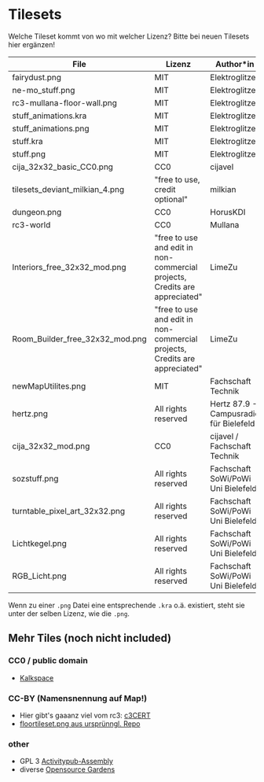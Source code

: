 # Tilesets

Welche Tileset kommt von wo mit welcher Lizenz? Bitte bei neuen Tilesets hier ergänzen!

| File | Lizenz | Author\*in | URL | Abrufdatum |
| ---  | ---    | ---        | --- | ---        |
|fairydust.png | MIT | Elektroglitzer | <https://github.com/Elektroglitzer/rc3map> | 10.01.2021 |
|ne-mo\_stuff.png | MIT | Elektroglitzer | <https://github.com/Elektroglitzer/rc3map> | 10.01.2021 |
|rc3-mullana-floor-wall.png | MIT | Elektroglitzer | <https://github.com/Elektroglitzer/rc3map> | 10.01.2021 |
|stuff\_animations.kra | MIT | Elektroglitzer | <https://github.com/Elektroglitzer/rc3map> | 10.01.2021 |
|stuff\_animations.png | MIT | Elektroglitzer | <https://github.com/Elektroglitzer/rc3map> | 10.01.2021 |
|stuff.kra | MIT | Elektroglitzer | <https://github.com/Elektroglitzer/rc3map> | 10.01.2021 |
|stuff.png | MIT | Elektroglitzer | <https://github.com/Elektroglitzer/rc3map> | 10.01.2021 |
|cija\_32x32\_basic\_CC0.png | CC0 | cijavel | <https://github.com/cijavel/tileset_Bytewerk> | 10.01.2021 |
|tilesets\_deviant\_milkian\_4.png | "free to use, credit optional" | milkian | <https://www.deviantart.com/milkian/art/Tilesets-Modern-Mack-723975011> | |
|dungeon.png | CC0 | HorusKDI | <https://opengameart.org/content/dungeon-tileset-4> | 10.01.2021 |
|rc3-world | CC0 | Mullana | <https://git.cccv.de/rc3/world-tiles/-/tree/master> | 10.01.2021 |
|Interiors\_free\_32x32\_mod.png | "free to use and edit in non-commercial projects, Credits are appreciated" | LimeZu | <https://limezu.itch.io/moderninteriors/devlog/244045/free-version-overview-18042021-update> | 02.05.2021 |
|Room\_Builder\_free\_32x32\_mod.png | "free to use and edit in non-commercial projects, Credits are appreciated" | LimeZu | <https://limezu.itch.io/moderninteriors/devlog/244045/free-version-overview-18042021-update> | 02.05.2021 |
|newMapUtilites.png | MIT | Fachschaft Technik | from [Elektroglitzer](https://github.com/Elektroglitzer/rc3map)| 10.01.2021 |
|hertz.png | All rights reserved | Hertz 87.9 - Campusradio für Bielefeld | / | / |
|cija\_32x32\_mod.png | CC0 | cijavel / Fachschaft Technik | from [cija\_32x32\_expansion\_for\_Pipoya\_CC0.png](<https://github.com/cijavel/tileset_Bytewerk>) | 10.01.2021 |
| sozstuff.png | All rights reserved | Fachschaft SoWi/PoWi Uni Bielefeld | / | / |
| turntable\_pixel\_art\_32x32.png | All rights reserved | Fachschaft SoWi/PoWi Uni Bielefeld | / | / |
| Lichtkegel.png | All rights reserved | Fachschaft SoWi/PoWi Uni Bielefeld | / | / |
| RGB\_Licht.png | All rights reserved | Fachschaft SoWi/PoWi Uni Bielefeld | / | / |

Wenn zu einer `.png` Datei eine entsprechende `.kra` o.ä. existiert, steht sie unter der selben Lizenz, wie die `.png`.


## Mehr Tiles (noch nicht included)

### CC0 / public domain

 * [Kalkspace](https://github.com/kalkspace/pixel)

### CC-BY (Namensnennung auf Map!)

 * Hier gibt's gaaanz viel vom rc3: [c3CERT](https://github.com/c3CERT/rc3_tiles)
 * [floortileset.png aus ursprünngl. Repo](https://www.deviantart.com/3lv3n/art/Grass-and-dungeon-floor-tile-map-with-some-snow-700702945)

### other

  * GPL 3 [Activitypub-Assembly](https://github.com/sebilasse/activitypub-rC3-strand)
  * diverse [Opensource Gardens](https://github.com/dreirik/opensrcgardens-at-rc3)

